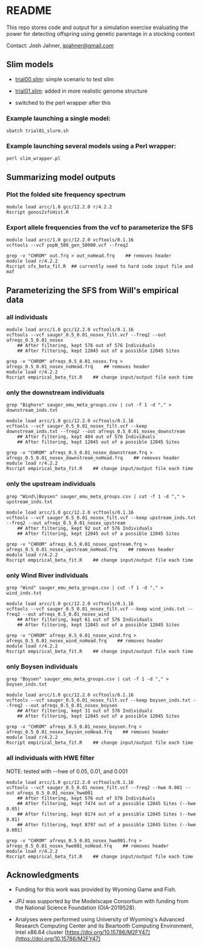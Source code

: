 # README

This repo stores code and output for a simulation exercise evaluating the power for detecting offspring using genetic parentage in a stocking context

Contact: Josh Jahner, jpjahner@gmail.com


## Slim models

* [trial00.slim](slim_trials/trial00.slim): simple scenario to test slim

* [trial01.slim](slim_trials/trial01.slim): added in more realistic genome structure

* switched to the perl wrapper after this

### Example launching a single model:

```{bash}
sbatch trial01_slurm.sh
```

### Example launching several models using a Perl wrapper:

```{bash}
perl slim_wrapper.pl
```




## Summarizing model outputs


### Plot the folded site frequency spectrum

```{bash}
module load arcc/1.0 gcc/12.2.0 r/4.2.2
Rscript genos2sfsHist.R
```

### Export allele frequencies from the vcf to parameterize the SFS

```{bash}
module load arcc/1.0 gcc/12.2.0 vcftools/0.1.16
vcftools --vcf popN_500_gen_50000.vcf --freq2

grep -v "CHROM" out.frq > out_noHead.frq    ## removes header
module load r/4.2.2
Rscript sfs_beta_fit.R  ## currently need to hard code input file and maf 
```





## Parameterizing the SFS from Will's empirical data

### all individuals
```{bash}
module load arcc/1.0 gcc/12.2.0 vcftools/0.1.16
vcftools --vcf sauger_0.5_0.01_nosex_filt.vcf --freq2 --out afreqs_0.5_0.01_nosex
    ## After filtering, kept 576 out of 576 Individuals
    ## After filtering, kept 12045 out of a possible 12045 Sites

grep -v "CHROM" afreqs_0.5_0.01_nosex.frq > afreqs_0.5_0.01_nosex_noHead.frq    ## removes header
module load r/4.2.2
Rscript empirical_beta_fit.R    ## change input/output file each time
```

### only the downstream individuals
```{bash}
grep "Bighorn" sauger_emu_meta_groups.csv | cut -f 1 -d "," > downstream_inds.txt

module load arcc/1.0 gcc/12.2.0 vcftools/0.1.16
vcftools --vcf sauger_0.5_0.01_nosex_filt.vcf --keep downstream_inds.txt --freq2 --out afreqs_0.5_0.01_nosex_downstream
    ## After filtering, kept 484 out of 576 Individuals
    ## After filtering, kept 12045 out of a possible 12045 Sites

grep -v "CHROM" afreqs_0.5_0.01_nosex_downstream.frq > afreqs_0.5_0.01_nosex_downstream_noHead.frq    ## removes header
module load r/4.2.2
Rscript empirical_beta_fit.R    ## change input/output file each time
```

### only the upstream individuals
```{bash}
grep "Wind\|Boysen" sauger_emu_meta_groups.csv | cut -f 1 -d "," > upstream_inds.txt

module load arcc/1.0 gcc/12.2.0 vcftools/0.1.16
vcftools --vcf sauger_0.5_0.01_nosex_filt.vcf --keep upstream_inds.txt --freq2 --out afreqs_0.5_0.01_nosex_upstream
    ## After filtering, kept 92 out of 576 Individuals
    ## After filtering, kept 12045 out of a possible 12045 Sites

grep -v "CHROM" afreqs_0.5_0.01_nosex_upstream.frq > afreqs_0.5_0.01_nosex_upstream_noHead.frq    ## removes header
module load r/4.2.2
Rscript empirical_beta_fit.R    ## change input/output file each time
```

### only Wind River individuals
```{bash}
grep "Wind" sauger_emu_meta_groups.csv | cut -f 1 -d "," > wind_inds.txt

module load arcc/1.0 gcc/12.2.0 vcftools/0.1.16
vcftools --vcf sauger_0.5_0.01_nosex_filt.vcf --keep wind_inds.txt --freq2 --out afreqs_0.5_0.01_nosex_wind
    ## After filtering, kept 61 out of 576 Individuals
    ## After filtering, kept 12045 out of a possible 12045 Sites

grep -v "CHROM" afreqs_0.5_0.01_nosex_wind.frq > afreqs_0.5_0.01_nosex_wind_noHead.frq    ## removes header
module load r/4.2.2
Rscript empirical_beta_fit.R    ## change input/output file each time
```

### only Boysen individuals
```{bash}
grep "Boysen" sauger_emu_meta_groups.csv | cut -f 1 -d "," > boysen_inds.txt

module load arcc/1.0 gcc/12.2.0 vcftools/0.1.16
vcftools --vcf sauger_0.5_0.01_nosex_filt.vcf --keep boysen_inds.txt --freq2 --out afreqs_0.5_0.01_nosex_boysen
    ## After filtering, kept 31 out of 576 Individuals
    ## After filtering, kept 12045 out of a possible 12045 Sites

grep -v "CHROM" afreqs_0.5_0.01_nosex_boysen.frq > afreqs_0.5_0.01_nosex_boysen_noHead.frq    ## removes header
module load r/4.2.2
Rscript empirical_beta_fit.R    ## change input/output file each time
```


### all individuals with HWE filter
NOTE: tested with --hwe of 0.05, 0.01, and 0.001
```{bash}
module load arcc/1.0 gcc/12.2.0 vcftools/0.1.16
vcftools --vcf sauger_0.5_0.01_nosex_filt.vcf --freq2 --hwe 0.001 --out afreqs_0.5_0.01_nosex_hwe001
    ## After filtering, kept 576 out of 576 Individuals
    ## After filtering, kept 7474 out of a possible 12045 Sites (--hwe 0.05)
    ## After filtering, kept 8174 out of a possible 12045 Sites (--hwe 0.01)
    ## After filtering, kept 8797 out of a possible 12045 Sites (--hwe 0.001)

grep -v "CHROM" afreqs_0.5_0.01_nosex_hwe001.frq > afreqs_0.5_0.01_nosex_hwe001_noHead.frq    ## removes header
module load r/4.2.2
Rscript empirical_beta_fit.R    ## change input/output file each time
```




## Acknowledgments

* Funding for this work was provided by Wyoming Game and Fish.

* JPJ was supported by the Modelscape Consortium with funding from the National Science Foundation (OIA-2019528).

* Analyses were performed using University of Wyoming's Advanced Research Computing Center and its Beartooth Computing Environment, Intel x86.64 cluster [https://doi.org/10.15786/M2FY47](https://doi.org/10.15786/M2FY47)



